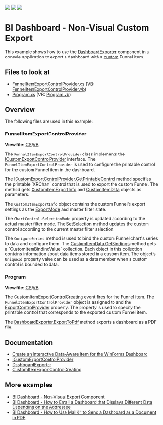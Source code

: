 <!-- default badges list -->
![](https://img.shields.io/endpoint?url=https://codecentral.devexpress.com/api/v1/VersionRange/420023909/21.2.3%2B)
[![](https://img.shields.io/badge/Open_in_DevExpress_Support_Center-FF7200?style=flat-square&logo=DevExpress&logoColor=white)](https://supportcenter.devexpress.com/ticket/details/T1038672)
[![](https://img.shields.io/badge/📖_How_to_use_DevExpress_Examples-e9f6fc?style=flat-square)](https://docs.devexpress.com/GeneralInformation/403183)
<!-- default badges end -->
# BI Dashboard - Non-Visual Custom Export

This example shows how to use the [DashboardExporter](https://docs.devexpress.com/Dashboard/DevExpress.DashboardCommon.DashboardExporter) component in a console application to export a dashboard with a [custom](https://docs.devexpress.com/Dashboard/403031/winforms-dashboard/winforms-designer/create-a-custom-item) Funnel item.

<!-- default file list -->
## Files to look at

* [FunnelItemExportControlProvider.cs](./CS/DashboardExporterApp/ExportControlProviders/FunnelItemExportControlProvider.cs) (VB: [FunnelItemExportControlProvider.vb](./VB/DashboardExporterApp/ExportControlProviders/FunnelItemExportControlProvider.vb))
* [Program.cs](./CS/DashboardExporterApp/Program.cs) (VB: [Program.vb](./VB/DashboardExporterApp/Program.vb))

<!-- default file list end -->

## Overview

The following files are used in this example:

### FunnelItemExportControlProvider

**View file**: [CS](./CS/DashboardExporterApp/ExportControlProviders/FunnelItemExportControlProvider.cs)/[VB](./VB/DashboardExporterApp/ExportControlProviders/FunnelItemExportControlProvider.vb)

The `FunnelItemExportControlProvider` class implements the [ICustomExportControlProvider](https://docs.devexpress.com/Dashboard/DevExpress.DashboardCommon.ICustomExportControlProvider) interface. The `FunnelItemExportControlProvider` is used to configure the printable control for the custom Funnel item in the dashboard. 

The [ICustomExportControlProvider.GetPrintableControl](https://docs.devexpress.com/Dashboard/DevExpress.DashboardCommon.ICustomExportControlProvider.GetPrintableControl(DevExpress.DashboardCommon.CustomItemData-DevExpress.DashboardCommon.CustomItemExportInfo)) method specifies the printable `XRChart` control that is used to export the custom Funnel. The method gets [CustomItemExportInfo](https://docs.devexpress.com/Dashboard/DevExpress.DashboardCommon.CustomItemExportInfo) and [CustomItemData](https://docs.devexpress.com/Dashboard/DevExpress.DashboardCommon.CustomItemData) objects as parameters. 

The `CustomItemExportInfo` object contains the custom Funnel's export settings as the [ExportMode](https://docs.devexpress.com/Dashboard/DevExpress.DashboardCommon.CustomItemExportInfo.ExportMode) and master filter state.

The `ChartControl.SelectionMode` property is updated according to the actual master filter mode.
The [SetSelection](https://docs.devexpress.com/Dashboard/DevExpress.DashboardWin.CustomControlProviderBase.SetSelection(DevExpress.DashboardCommon.CustomItemSelection)) method updates the custom control according to the current master filter selection. 

The `ConigureSeries` method is used to bind the custom Funnel chart's series to data and configure them. The [CustomItemData.GetBindings](https://docs.devexpress.com/Dashboard/DevExpress.DashboardCommon.CustomItemData.GetBindings(System.String)) method gets a `CustomItemBindingValue` collection. Each object in this collection contains information about data items stored in a custom item. The object’s `UniqueId` property value can be used as a data member when a custom control is bounded to data. 

### Program

**View file**: [CS](./CS/DashboardExporterApp/Program.cs)/[VB](./VB/DashboardExporterApp/Program.vb)

The [CustomItemExportControlCreating](https://docs.devexpress.com/Dashboard/DevExpress.DashboardCommon.DashboardExporter.CustomItemExportControlCreating) event fires for the Funnel item. The `FunnelItemExportControlProvider` object is assigned to and the [ExportControlProvider](https://docs.devexpress.com/Dashboard/DevExpress.DashboardCommon.CustomItemExportControlCreatingEventArgs.ExportControlProvider) property. The property is used to specify the printable control that corresponds to the exported custom Funnel item.

The [DashboardExporter.ExportToPdf](https://docs.devexpress.com/Dashboard/DevExpress.DashboardCommon.DashboardExporter.ExportDashboardItemToPdf(Dashboard--String--String--Nullable-Size---DashboardState--DashboardPdfExportOptions)) method exports a dashboard as a PDF file.

## Documentation

- [Create an Interactive Data-Aware Item for the WinForms Dashboard](https://docs.devexpress.com/Dashboard/403032/winforms-dashboard/winforms-designer/ui-elements-and-customization/create-a-custom-item/create-an-interactive-data-aware-item)
- [ICustomExportControlProvider](https://docs.devexpress.com/Dashboard/DevExpress.DashboardCommon.ICustomExportControlProvider)
- [DashboardExporter](https://docs.devexpress.com/Dashboard/DevExpress.DashboardCommon.DashboardExporter)
- [CustomItemExportControlCreating](https://docs.devexpress.com/Dashboard/DevExpress.DashboardCommon.DashboardExporter.CustomItemExportControlCreating)

## More examples 

- [BI Dashboard - Non-Visual Export Component](https://github.com/DevExpress-Examples/bi-dashboard-non-visual-exporter)
- [BI Dashboard - How to Email a Dashboard that Displays Different Data Depending on the Addressee](https://github.com/DevExpress-Examples/bi-dashboard-mailkit-export-console-app)
- [BI Dashboard - How to Use MailKit to Send a Dashboard as a Document in PDF](https://github.com/DevExpress-Examples/bi-dashboard-mailkit-export)

